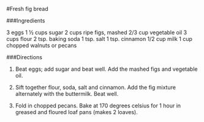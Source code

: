 #Fresh fig bread

###Ingredients

3 eggs
1 ½ cups sugar
2 cups ripe figs, mashed
2/3 cup vegetable oil
3 cups flour
2 tsp. baking soda
1 tsp. salt
1 tsp. cinnamon
1/2 cup milk
1 cup chopped walnuts or pecans

###Directions
1. Beat eggs; add sugar and beat well. Add the mashed figs and vegetable oil.

2. Sift together flour, soda, salt and cinnamon. Add the fig mixture alternately with the buttermilk. Beat well.

3. Fold in chopped pecans. Bake at 170 degrees celsius for 1 hour in greased and floured loaf pans (makes 2 loaves).
